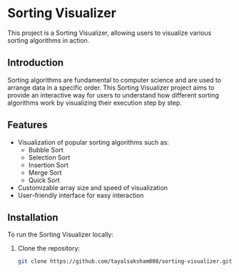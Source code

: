 # Sorting Visualizer

This project is a Sorting Visualizer, allowing users to visualize various sorting algorithms in action.

## Introduction

Sorting algorithms are fundamental to computer science and are used to arrange data in a specific order. This Sorting Visualizer project aims to provide an interactive way for users to understand how different sorting algorithms work by visualizing their execution step by step.

## Features

- Visualization of popular sorting algorithms such as:
  - Bubble Sort
  - Selection Sort
  - Insertion Sort
  - Merge Sort
  - Quick Sort
- Customizable array size and speed of visualization
- User-friendly interface for easy interaction


## Installation

To run the Sorting Visualizer locally:

1. Clone the repository:

   ```bash
   git clone https://github.com/tayalsaksham008/sorting-visualizer.git
